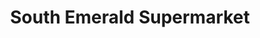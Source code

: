 ---
title: "South Emerald Supermarket"
url: /victoria/south-emerald-supermarket/
shop: Supermarkt
---